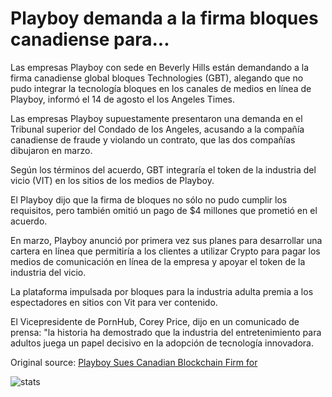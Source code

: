 # Playboy demanda a la firma bloques canadiense para...

Las empresas Playboy con sede en Beverly Hills están demandando a la firma canadiense global bloques Technologies (GBT), alegando que no pudo integrar la tecnología bloques en los canales de medios en línea de Playboy, informó el 14 de agosto el los Angeles Times.

Las empresas Playboy supuestamente presentaron una demanda en el Tribunal superior del Condado de los Angeles, acusando a la compañía canadiense de fraude y violando un contrato, que las dos compañías dibujaron en marzo.

Según los términos del acuerdo, GBT integraría el token de la industria del vicio (VIT) en los sitios de los medios de Playboy.

El Playboy dijo que la firma de bloques no sólo no pudo cumplir los requisitos, pero también omitió un pago de $4 millones que prometió en el acuerdo.

En marzo, Playboy anunció por primera vez sus planes para desarrollar una cartera en línea que permitiría a los clientes a utilizar Crypto para pagar los medios de comunicación en línea de la empresa y apoyar el token de la industria del vicio.

La plataforma impulsada por bloques para la industria adulta premia a los espectadores en sitios con Vit para ver contenido.

El Vicepresidente de PornHub, Corey Price, dijo en un comunicado de prensa: "la historia ha demostrado que la industria del entretenimiento para adultos juega un papel decisivo en la adopción de tecnología innovadora.

Original source: [Playboy Sues Canadian Blockchain Firm for](https://cointelegraph.com/news/playboy-sues-canadian-blockchain-firm-for)

![stats](https://c.statcounter.com/11760860/0/a89fa40b/1/ "stats")